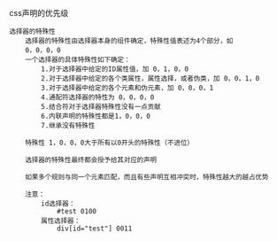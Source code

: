 css声明的优先级

	选择器的特殊性
		选择器的特殊性由选择器本身的组件确定，特殊性值表述为4个部分，如
		0，0，0，0
		一个选择器的具体特殊性如下确定：
			1.对于选择器中给定的ID属性值，加 0，1，0，0
			2.对于选择器中给定的各个类属性，属性选择，或者伪类，加 0，0，1，0
			3.对于选择器中给定的各个元素和伪元素，加 0，0，0，1
			4.通配符选择器的特性为 0，0，0，0
			5.结合符对于选择器特殊性没有一点贡献
			6.内联声明的特殊性都是1，0，0，0
			7.继承没有特殊性
			
		特殊性 1，0，0，0大于所有以0开头的特殊性（不进位）
		
		选择器的特殊性最终都会授予给其对应的声明
		
		如果多个规则与同一个元素匹配，而且有些声明互相冲突时，特殊性越大的越占优势
		
		注意：
			id选择器：
				#test 0100
			属性选择器：
				div[id="test"] 0011